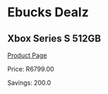 
# Ebucks Dealz
## Xbox Series S 512GB
[Product Page](https://www.ebucks.com/web/shop/productSelected.do?prodId=1146583149&catId=724368906)

Price: R6799.00

Savings: 200.0


	